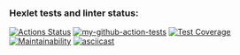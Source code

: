 ### Hexlet tests and linter status:
[![Actions Status](https://github.com/ivp9/frontend-project-46/workflows/hexlet-check/badge.svg)](https://github.com/ivp9/frontend-project-46/actions)
[![my-github-action-tests](https://github.com/ivp9/frontend-project-46/actions/workflows/my-check.yml/badge.svg)](https://github.com/ivp9/frontend-project-46/actions/workflows/my-check.yml)
[![Test Coverage](https://api.codeclimate.com/v1/badges/011161896990b8482ad1/test_coverage)](https://codeclimate.com/github/ivp9/frontend-project-46/test_coverage)
[![Maintainability](https://api.codeclimate.com/v1/badges/011161896990b8482ad1/maintainability)](https://codeclimate.com/github/ivp9/frontend-project-46/maintainability)
[![asciicast](https://asciinema.org/a/FeKBQS6iELv2uSx4DvLGuF7DB.svg)](https://asciinema.org/a/FeKBQS6iELv2uSx4DvLGuF7DB)
